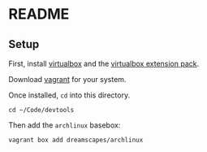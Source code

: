 # README

## Setup

First, install [virtualbox](https://www.virtualbox.org/wiki/Downloads) and the [virtualbox extension pack](https://www.virtualbox.org/wiki/Downloads).

Download [vagrant](https://www.vagrantup.com/downloads.html) for your system.

Once installed, `cd` into this directory.

    cd ~/Code/devtools

Then add the `archlinux` basebox:

	vagrant box add dreamscapes/archlinux



